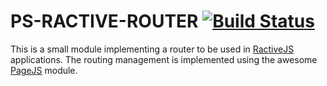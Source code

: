 # PS-RACTIVE-ROUTER [![Build Status](https://travis-ci.org/PaquitoSoft/ps-ractive-router.svg?branch=master)](https://travis-ci.org/PaquitoSoft/ps-ractive-router)

This is a small module implementing a router to be used in [RactiveJS](http://www.ractivejs.org/) applications.
The routing management is implemented using the awesome [PageJS](https://github.com/visionmedia/page.js) module.
